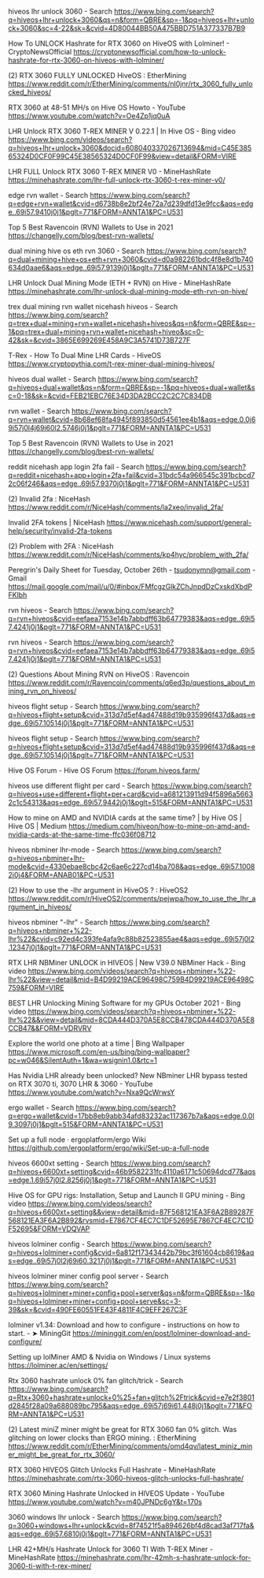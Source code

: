 hiveos lhr unlock 3060 - Search
https://www.bing.com/search?q=hiveos+lhr+unlock+3060&qs=n&form=QBRE&sp=-1&pq=hiveos+lhr+unlock+3060&sc=4-22&sk=&cvid=4D80044BB50A475BBD751A377337B7B9

How To UNLOCK Hashrate for RTX 3060 on HiveOS with Lolminer! - CryptoNewsOfficial
https://cryptonewsofficial.com/how-to-unlock-hashrate-for-rtx-3060-on-hiveos-with-lolminer/

(2) RTX 3060 FULLY UNLOCKED HiveOS : EtherMining
https://www.reddit.com/r/EtherMining/comments/nl0jnr/rtx_3060_fully_unlocked_hiveos/

RTX 3060 at 48-51 MH/s on Hive OS Howto - YouTube
https://www.youtube.com/watch?v=Oe4Zp1jq0uA

LHR Unlock RTX 3060 T-REX MINER V 0.22.1 | In Hive OS - Bing video
https://www.bing.com/videos/search?q=hiveos+lhr+unlock+3060&docid=608040337026713694&mid=C45E38565324D0CF0F99C45E38565324D0CF0F99&view=detail&FORM=VIRE

LHR FULL Unlock RTX 3060 T-REX MINER V0 - MineHashRate
https://minehashrate.com/lhr-full-unlock-rtx-3060-t-rex-miner-v0/

edge rvn wallet - Search
https://www.bing.com/search?q=edge+rvn+wallet&cvid=d6738b8e2bf24e72a7d239dfd13e9fcc&aqs=edge..69i57.9410j0j1&pglt=771&FORM=ANNTA1&PC=U531

Top 5 Best Ravencoin (RVN) Wallets to Use in 2021
https://changelly.com/blog/best-rvn-wallets/

dual mining hive os eth rvn 3060 - Search
https://www.bing.com/search?q=dual+mining+hive+os+eth+rvn+3060&cvid=d0a982261bdc4f8e8d1b740634d0aae6&aqs=edge..69i57.9139j0j1&pglt=771&FORM=ANNTA1&PC=U531

LHR Unlock Dual Mining Mode (ETH + RVN) on Hive - MineHashRate
https://minehashrate.com/lhr-unlock-dual-mining-mode-eth-rvn-on-hive/

trex dual mining rvn wallet nicehash hiveos - Search
https://www.bing.com/search?q=trex+dual+mining+rvn+wallet+nicehash+hiveos&qs=n&form=QBRE&sp=-1&pq=trex+dual+mining+rvn+wallet+nicehash+hiveo&sc=0-42&sk=&cvid=3865E699269E458A9C3A5741D73B727F

T-Rex - How To Dual Mine LHR Cards - HiveOS
https://www.cryptopythia.com/t-rex-miner-dual-mining-hiveos/

hiveos dual wallet - Search
https://www.bing.com/search?q=hiveos+dual+wallet&qs=n&form=QBRE&sp=-1&pq=hiveos+dual+wallet&sc=0-18&sk=&cvid=FEB21EBC76E34D3DA2BCC2C2C7C834DB

rvn wallet - Search
https://www.bing.com/search?q=rvn+wallet&cvid=8b68ef68fa4945f893850d54561ee4b1&aqs=edge.0.0j69i57j0l4j69i60l2.5746j0j1&pglt=771&FORM=ANNTA1&PC=U531

Top 5 Best Ravencoin (RVN) Wallets to Use in 2021
https://changelly.com/blog/best-rvn-wallets/

reddit nicehash app login 2fa fail - Search
https://www.bing.com/search?q=reddit+nicehash+app+login+2fa+fail&cvid=31bdc54a966545c391bcbcd72c06f246&aqs=edge..69i57.9370j0j1&pglt=771&FORM=ANNTA1&PC=U531

(2) Invalid 2fa : NiceHash
https://www.reddit.com/r/NiceHash/comments/la2xeo/invalid_2fa/

Invalid 2FA tokens | NiceHash
https://www.nicehash.com/support/general-help/security/invalid-2fa-tokens

(2) Problem with 2FA : NiceHash
https://www.reddit.com/r/NiceHash/comments/kp4hyc/problem_with_2fa/

Peregrin's Daily Sheet for Tuesday, October 26th - tsudonymn@gmail.com - Gmail
https://mail.google.com/mail/u/0/#inbox/FMfcgzGlkZChJnpdDzCxskdXbdPFKlbh

rvn hiveos - Search
https://www.bing.com/search?q=rvn+hiveos&cvid=eefaea7153e14b7abbdff63b64779383&aqs=edge..69i57.4241j0j1&pglt=771&FORM=ANNTA1&PC=U531

rvn hiveos - Search
https://www.bing.com/search?q=rvn+hiveos&cvid=eefaea7153e14b7abbdff63b64779383&aqs=edge..69i57.4241j0j1&pglt=771&FORM=ANNTA1&PC=U531

(2) Questions About Mining RVN on HiveOS : Ravencoin
https://www.reddit.com/r/Ravencoin/comments/q6ed3p/questions_about_mining_rvn_on_hiveos/

hiveos flight setup - Search
https://www.bing.com/search?q=hiveos+flight+setup&cvid=313d7d5ef4ad47488d19b935996f437d&aqs=edge..69i57.10514j0j1&pglt=771&FORM=ANNTA1&PC=U531

hiveos flight setup - Search
https://www.bing.com/search?q=hiveos+flight+setup&cvid=313d7d5ef4ad47488d19b935996f437d&aqs=edge..69i57.10514j0j1&pglt=771&FORM=ANNTA1&PC=U531

Hive OS Forum - Hive OS Forum
https://forum.hiveos.farm/

hiveos use different flight per card - Search
https://www.bing.com/search?q=hiveos+use+different+flight+per+card&cvid=a681213911d94f5896a56632c1c54313&aqs=edge..69i57.9442j0j1&pglt=515&FORM=ANNTA1&PC=U531

How to mine on AMD and NVIDIA cards at the same time? | by Hive OS | Hive OS | Medium
https://medium.com/hiveon/how-to-mine-on-amd-and-nvidia-cards-at-the-same-time-ffc036f08712

hiveos nbminer lhr-mode - Search
https://www.bing.com/search?q=hiveos+nbminer+lhr-mode&cvid=4330ebae8cbc42c6ae6c227cd14ba708&aqs=edge..69i57.10082j0j4&FORM=ANAB01&PC=U531

(2) How to use the -lhr argument in HiveOS ? : HiveOS2
https://www.reddit.com/r/HiveOS2/comments/pejwpa/how_to_use_the_lhr_argument_in_hiveos/

hiveos nbminer "-lhr" - Search
https://www.bing.com/search?q=hiveos+nbminer+%22-lhr%22&cvid=c92ed4c393fe4afa9c88b82523855ae4&aqs=edge..69i57j0l2.12347j0j1&pglt=771&FORM=ANNTA1&PC=U531

RTX LHR NBMiner UNLOCK in HIVEOS | New V39.0 NBMiner Hack - Bing video
https://www.bing.com/videos/search?q=hiveos+nbminer+%22-lhr%22&view=detail&mid=B4D99219ACE96498C759B4D99219ACE96498C759&FORM=VIRE

BEST LHR Unlocking Mining Software for my GPUs October 2021 - Bing video
https://www.bing.com/videos/search?q=hiveos+nbminer+%22-lhr%22&&view=detail&mid=8CDA444D370A5E8CCB478CDA444D370A5E8CCB47&&FORM=VDRVRV

Explore the world one photo at a time | Bing Wallpaper
https://www.microsoft.com/en-us/bing/bing-wallpaper?pc=w046&SilentAuth=1&wa=wsignin1.0&rtc=1

Has Nvidia LHR already been unlocked? New NBminer LHR bypass tested on RTX 3070 ti, 3070 LHR & 3060 - YouTube
https://www.youtube.com/watch?v=Nxa9QcWrwsY

ergo wallet - Search
https://www.bing.com/search?q=ergo+wallet&cvid=17bb8eb9abb34afd83232ac117367b7a&aqs=edge.0.0l9.3097j0j1&pglt=515&FORM=ANNTA1&PC=U531

Set up a full node · ergoplatform/ergo Wiki
https://github.com/ergoplatform/ergo/wiki/Set-up-a-full-node

hiveos 6600xt setting - Search
https://www.bing.com/search?q=hiveos+6600xt+setting&cvid=46b9582231fc4110a6171c50694dcd77&aqs=edge.1.69i57j0l2.8256j0j1&pglt=771&FORM=ANNTA1&PC=U531

Hive OS for GPU rigs: Installation, Setup and Launch II GPU mining - Bing video
https://www.bing.com/videos/search?q=hiveos+6600xt+setting&&view=detail&mid=87F568121EA3F6A2B89287F568121EA3F6A2B892&rvsmid=E7867CF4EC7C1DF52695E7867CF4EC7C1DF52695&FORM=VDQVAP

hiveos lolminer config - Search
https://www.bing.com/search?q=hiveos+lolminer+config&cvid=6a812f17343442b79bc3f61604cb8619&aqs=edge..69i57j0l2j69i60.3217j0j1&pglt=771&FORM=ANNTA1&PC=U531

hiveos lolminer miner config pool server - Search
https://www.bing.com/search?q=hiveos+lolminer+miner+config+pool+server&qs=n&form=QBRE&sp=-1&pq=hiveos+lolminer+miner+config+pool+serve&sc=3-39&sk=&cvid=490FE60551FE43F4811F4C9EFF267C3F

lolminer v1.34: Download and how to configure - instructions on how to start. - ➤ MiningGit
https://mininggit.com/en/post/lolminer-download-and-configure/

Setting up lolMiner AMD & Nvidia on Windows / Linux systems
https://lolminer.ac/en/settings/

Rtx 3060 hashrate unlock 0% fan glitch/trick - Search
https://www.bing.com/search?q=Rtx+3060+hashrate+unlock+0%25+fan+glitch%2Ftrick&cvid=e7e2f3801d2845f28a09a688089bc795&aqs=edge..69i57j69i61.448j0j1&pglt=771&FORM=ANNTA1&PC=U531

(2) Latest miniZ miner might be great for RTX 3060 fan 0% glitch. Was glitching on lower clocks than ERGO mining. : EtherMining
https://www.reddit.com/r/EtherMining/comments/omd4qv/latest_miniz_miner_might_be_great_for_rtx_3060/

RTX 3060 HIVEOS Glitch Unlocks Full Hashrate - MineHashRate
https://minehashrate.com/rtx-3060-hiveos-glitch-unlocks-full-hashrate/

RTX 3060 Mining Hashrate Unlocked in HIVEOS Update - YouTube
https://www.youtube.com/watch?v=m40JPNDc6gY&t=170s

3060 windows lhr unlock - Search
https://www.bing.com/search?q=3060+windows+lhr+unlock&cvid=8f74521f5a894626bf4d8cad3af717fa&aqs=edge..69i57.6810j0j1&pglt=771&FORM=ANNTA1&PC=U531

LHR 42+MH/s Hashrate Unlock for 3060 TI With T-REX Miner - MineHashRate
https://minehashrate.com/lhr-42mh-s-hashrate-unlock-for-3060-ti-with-t-rex-miner/

